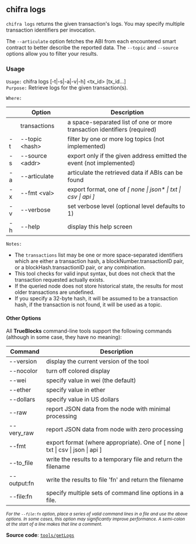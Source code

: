 ## chifra logs

`chifra logs` returns the given transaction's logs. You may specify multiple transaction identifiers per invocation.

The `--articulate` option fetches the ABI from each encountered smart contract to better describe the reported data. The `--topic` and `--source` options allow you to filter your results.

### Usage

`Usage:`    chifra logs [-t|-s|-a|-v|-h] &lt;tx_id&gt; [tx_id...]  
`Purpose:`  Retrieve logs for the given transaction(s).

`Where:`  

|     | Option                | Description                                                              |
| --- | --------------------- | ------------------------------------------------------------------------ |
|     | transactions          | a space-separated list of one or more transaction identifiers (required) |
| -t  | --topic &lt;hash&gt;  | filter by one or more log topics (not implemented)                       |
| -s  | --source &lt;addr&gt; | export only if the given address emitted the event (not implemented)     |
| -a  | --articulate          | articulate the retrieved data if ABIs can be found                       |
| -x  | --fmt &lt;val&gt;     | export format, one of *[ none \| json\* \| txt \| csv \| api ]*          |
| -v  | --verbose             | set verbose level (optional level defaults to 1)                         |
| -h  | --help                | display this help screen                                                 |

`Notes:`

- The `transactions` list may be one or more space-separated identifiers which are either a transaction hash,
  a blockNumber.transactionID pair, or a blockHash.transactionID pair, or any combination.
- This tool checks for valid input syntax, but does not check that the transaction requested actually exists.
- If the queried node does not store historical state, the results for most older transactions are undefined.
- If you specify a 32-byte hash, it will be assumed to be a transaction hash, if the transaction is
  not found, it will be used as a topic.

#### Other Options

All **TrueBlocks** command-line tools support the following commands (although in some case, they have no meaning):

| Command     | Description                                                                                     |
| ----------- | ----------------------------------------------------------------------------------------------- |
| --version   | display the current version of the tool                                                         |
| --nocolor   | turn off colored display                                                                        |
| --wei       | specify value in wei (the default)                                                              |
| --ether     | specify value in ether                                                                          |
| --dollars   | specify value in US dollars                                                                     |
| --raw       | report JSON data from the node with minimal processing                                          |
| --very_raw  | report JSON data from node with zero processing                                                 |
| --fmt       | export format (where appropriate). One of [ none &#124; txt &#124; csv &#124; json &#124; api ] |
| --to_file   | write the results to a temporary file and return the filename                                   |
| --output:fn | write the results to file 'fn' and return the filename                                          |
| --file:fn   | specify multiple sets of command line options in a file.                                        |

<small>*For the `--file:fn` option, place a series of valid command lines in a file and use the above options. In some cases, this option may significantly improve performance. A semi-colon at the start of a line makes that line a comment.*</small>

**Source code**: [`tools/getLogs`](https://github.com/TrueBlocks/trueblocks-core/tree/master/src/tools/getLogs)

